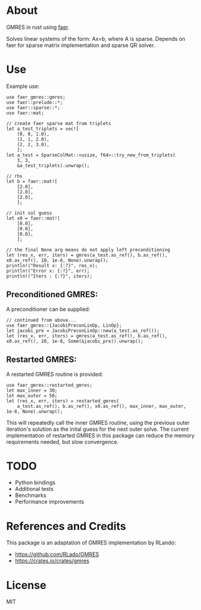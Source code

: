 About
=====

GMRES in rust using [faer](https://github.com/sarah-ek/faer-rs).

Solves linear systems of the form: Ax=b, where A is sparse.  Depends on faer for sparse matrix implementation and sparse QR solver.

Use
===

Example use:

    use faer_gmres::gmres;
    use faer::prelude::*;
    use faer::sparse::*;
    use faer::mat;

    // create faer sparse mat from triplets
    let a_test_triplets = vec![
        (0, 0, 1.0),
        (1, 1, 2.0),
        (2, 2, 3.0),
        ];
    let a_test = SparseColMat::<usize, f64>::try_new_from_triplets(
        3, 3,
        &a_test_triplets).unwrap();

    // rhs
    let b = faer::mat![
        [2.0],
        [2.0],
        [2.0],
        ];

    // init sol guess
    let x0 = faer::mat![
        [0.0],
        [0.0],
        [0.0],
        ];

    // the final None arg means do not apply left preconditioning
    let (res_x, err, iters) = gmres(a_test.as_ref(), b.as_ref(), x0.as_ref(), 10, 1e-8, None).unwrap();
    println!("Result x: {:?}", res_x);
    println!("Error x: {:?}", err);
    println!("Iters : {:?}", iters);

## Preconditioned GMRES:

A preconditioner can be supplied:

    // continued from above...
    use faer_gmres::{JacobiPreconLinOp, LinOp};
    let jacobi_pre = JacobiPreconLinOp::new(a_test.as_ref());
    let (res_x, err, iters) = gmres(a_test.as_ref(), b.as_ref(), x0.as_ref(), 10, 1e-8, Some(&jacobi_pre)).unwrap();

## Restarted GMRES:

A restarted GMRES routine is provided:

    use faer_gmres::restarted_gmres;
    let max_inner = 30;
    let max_outer = 50;
    let (res_x, err, iters) = restarted_gmres(
        a_test.as_ref(), b.as_ref(), x0.as_ref(), max_inner, max_outer, 1e-8, None).unwrap();

This will repeatedly call the inner GMRES routine, using the previous outer iteration's solution as the inital guess for the next outer solve.  The current implementation of restarted GMRES in this package can reduce the memory requirements needed, but slow convergence.

TODO
====

- Python bindings
- Additional tests
- Benchmarks
- Performance improvements


References and Credits
=======================

This package is an adaptation of GMRES implementation by RLando:

- https://github.com/RLado/GMRES
- https://crates.io/crates/gmres

License
=======

MIT
